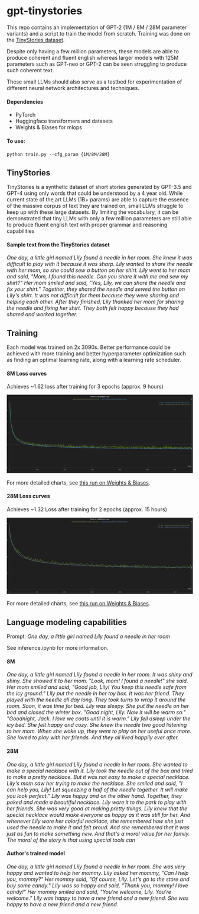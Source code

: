 # gpt-tinystories

This repo contains an implementation of GPT-2 (1M / 8M / 28M parameter variants) and a script to train the model from scratch. 
Training was done on the [TinyStories dataset](https://arxiv.org/pdf/2305.07759.pdf).

Despite only having a few million parameters, these models are able to produce coherent and fluent english whereas larger models with 125M parameters such as GPT-neo or GPT-2 can be seen struggling to produce such coherent text.

These small LLMs should also serve as a testbed for experimentation of different neural network architectures and techniques.

#### Dependencies
- PyTorch
- Huggingface transformers and datasets
- Weights & Biases for mlops
#### To use:
`python train.py --cfg_param {1M/8M/28M}`
  
## TinyStories
TinyStories is a synthetic dataset of short stories generated by GPT-3.5 and GPT-4 using only words that could be understood by a 4 year old.
While current state of the art LLMs (1B+ params) are able to capture the essence of the massive corpus of text they are trained on, small LLMs struggle to keep up with these large datasets.
By limiting the vocabulary, it can be demonstrated that tiny LLMs with only a few million parameters are still able to produce fluent english text with proper grammar and reasoning capabilities 

#### Sample text from the TinyStories dataset
*One day, a little girl named Lily found a needle in her room. She knew it was difficult to play with it because it was sharp. Lily wanted to share the needle with her mom, so she could sew a button on her shirt. Lily went to her mom and said, "Mom, I found this needle. Can you share it with me and sew my shirt?" Her mom smiled and said, "Yes, Lily, we can share the needle and fix your shirt." Together, they shared the needle and sewed the button on Lily's shirt. It was not difficult for them because they were sharing and helping each other. After they finished, Lily thanked her mom for sharing the needle and fixing her shirt. They both felt happy because they had shared and worked together.*

## Training
Each model was trained on 2x 3090s.
Better performance could be achieved with more training and better hyperparameter optimization such as finding an optimal learning rate, along with a learning rate scheduler.
#### 8M Loss curves
Achieves ~1.62 loss after training for 3 epochs (approx. 9 hours)

![](imgs/8mloss.png)

For more detailed charts, see [this run on Weights & Biases](https://wandb.ai/rayv/gpt-tinystories/runs/gpwuw85c?workspace=user-rayv).

#### 28M Loss curves
Achieves ~1.32 Loss after training for 2 epochs (approx. 15 hours)

![](imgs/28mloss.png)

For more detailed charts, see [this run on Weights & Biases](https://wandb.ai/rayv/gpt-tinystories/runs/af67cqi3?workspace=user-rayv).


## Language modeling capabilities
Prompt: *One day, a little girl named Lily found a needle in her room*

See inference.ipynb for more information.
#### 8M
*One day, a little girl named Lily found a needle in her room. It was shiny and shiny. She showed it to her mom. "Look, mom! I found a needle!" she said.
Her mom smiled and said, "Good job, Lily! You keep this needle safe from the icy ground."
Lily put the needle in her toy box. It was her friend. They played with the needle all day long. They took turns to wrap it around the room.
Soon, it was time for bed. Lily was sleepy. She put the needle on her bed and closed the winter box. "Good night, Lily. Now it will be warm so." "Goodnight, Jack. I love we coats until it is warm."
Lily fell asleep under the icy bed. She felt happy and cozy. She knew the needle two good listening to her mom. When she woke up, they went to play on her useful once more. She loved to play with her friends. And they all lived happily ever after.*
#### 28M
*One day, a little girl named Lily found a needle in her room. She wanted to make a special necklace with it. Lily took the needle out of the box and tried to make a pretty necklace. But it was not easy to make a special necklace.
Lily's mom saw her trying to make the necklace. She smiled and said, "I can help you, Lily! Let squeezing a half of the needle together. It will make you look perfect." Lily was happy and on the other hand.
Together, they poked and made a beautiful necklace. Lily wore it to the park to play with her friends. She was very good at making pretty things. Lily knew that the special necklace would make everyone as happy as it was still for her. And whenever Lily wore her colorful necklace, she remembered how she just used the needle to make it and felt proud. And she remembered that it was just as fun to make something new. And that's a moral value for her family.
The moral of the story is that using special tools can*
#### Author's trained model
*One day, a little girl named Lily found a needle in her room. She was very happy and wanted to help her mommy.
Lily asked her mommy, "Can I help you, mommy?" Her mommy said, "Of course, Lily. Let's go to the store and buy some candy."
Lily was so happy and said, "Thank you, mommy! I love candy!" Her mommy smiled and said, "You're welcome, Lily. You're welcome."
Lily was happy to have a new friend and a new friend. She was happy to have a new friend and a new friend.*